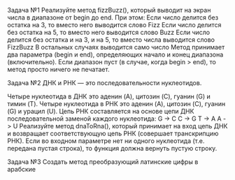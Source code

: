 Задача №1
Реализуйте метод fizzBuzz(), который выводит на экран числа в диапазоне от begin до end. При этом:
Если число делится без остатка на 3, то вместо него выводится слово Fizz
Если число делится без остатка на 5, то вместо него выводится слово Buzz
Если число делится без остатка и на 3, и на 5, то вместо числа выводится слово FizzBuzz
В остальных случаях выводится само число
Метод принимает два параметра (begin и end), определяющих начало и конец диапазона (включительно). Если диапазон пуст (в случае, когда begin > end), то метод просто ничего не печатает.

Задача №2
ДНК и РНК — это последовательности нуклеотидов.

Четыре нуклеотида в ДНК это аденин (A), цитозин (C), гуанин (G) и тимин (T).
Четыре нуклеотида в РНК это аденин (A), цитозин (C), гуанин (G) и урацил (U).
Цепь РНК составляется на основе цепи ДНК последовательной заменой каждого нуклеотида:
G -> C
C -> G
T -> A
A -> U
Реализуйте метод dnaToRna(), который принимает на вход цепь ДНК и возвращает соответствующую цепь РНК (совершает транскрипцию РНК).
Если во входном параметре нет ни одного нуклеотида (т.е. передана пустая строка), то функция должна вернуть пустую строку.

Задача №3 
Создать метод преобразующий латинские цифры в арабские 
